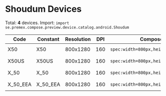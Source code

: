 # Shoudum Devices

Total: **4** devices. Import: `import se.premex.compose.preview.device.catalog.android.Shoudum`

| Code | Constant | Resolution | DPI | Compose Spec | Preview Usage |
|------|----------|------------|-----|-------------|---------------|
| X50 | X50 | 800x1280 | 160 | `spec:width=800px,height=1280px,dpi=160` | `@Preview(device = Shoudum.X50)` |
| X50US | X50US | 800x1280 | 160 | `spec:width=800px,height=1280px,dpi=160` | `@Preview(device = Shoudum.X50US)` |
| X_50 | X_50 | 800x1280 | 160 | `spec:width=800px,height=1280px,dpi=160` | `@Preview(device = Shoudum.X_50)` |
| X_50_EEA | X_50_EEA | 800x1280 | 160 | `spec:width=800px,height=1280px,dpi=160` | `@Preview(device = Shoudum.X_50_EEA)` |

<!-- Generated automatically. Do not edit manually. -->
